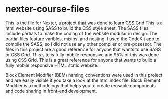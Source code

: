 # nexter-course-files
This is the file for Nexter, a project that was done to learn CSS Grid
This is a html website using SASS to build the CSS style sheet. The SASS files include partials to make the coding of the website modular in design. The partial files feature varibles, mixins, and nesting.
I used the CodeKit app to compile the SASS, so I did not use any other compiler or pre-posessor.
The files in this project are a good reference for anyone that wants to use SASS or CSS Grid.
This site is fully mobile responsive and 95% of this was done using CSS Grid. 
This is a great reference for anyone that wants to build a fully mobile responsive HTML static website.

Block Element Modifier (BEM) naming conventions were used in this project and are easily visible if you take a look at the html.index file. Block Element Modifier is a methodology that helps you to create reusable components and code sharing in front-end development.
